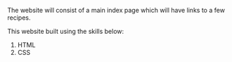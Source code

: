 The website will consist of a main index page which will have links to a few recipes.

This website built using the skills below:
1. HTML
2. CSS